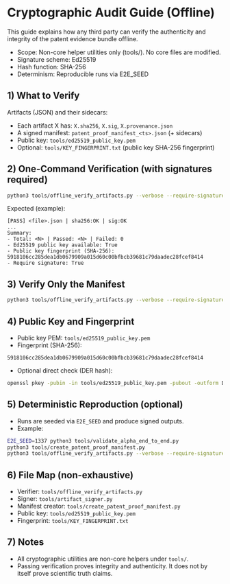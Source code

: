 # Cryptographic Audit Guide (Offline)

This guide explains how any third party can verify the authenticity and integrity of the patent evidence bundle offline.

- Scope: Non-core helper utilities only (tools/). No core files are modified.
- Signature scheme: Ed25519
- Hash function: SHA-256
- Determinism: Reproducible runs via E2E_SEED

## 1) What to Verify

Artifacts (JSON) and their sidecars:
- Each artifact X has: `X.sha256`, `X.sig`, `X.provenance.json`
- A signed manifest: `patent_proof_manifest_<ts>.json` (+ sidecars)
- Public key: `tools/ed25519_public_key.pem`
- Optional: `tools/KEY_FINGERPRINT.txt` (public key SHA-256 fingerprint)

## 2) One-Command Verification (with signatures required)

```bash
python3 tools/offline_verify_artifacts.py --verbose --require-signature
```

Expected (example):
```
[PASS] <file>.json | sha256:OK | sig:OK
...
Summary:
- Total: <N> | Passed: <N> | Failed: 0
- Ed25519 public key available: True
- Public key fingerprint (SHA-256): 5918106cc285dea1db0679909a015d60c00bfbcb39681c79daadec28fcef8414
- Require signature: True
```

## 3) Verify Only the Manifest

```bash
python3 tools/offline_verify_artifacts.py --verbose --require-signature patent_proof_manifest_*.json
```

## 4) Public Key and Fingerprint

- Public key PEM: `tools/ed25519_public_key.pem`
- Fingerprint (SHA-256):
```
5918106cc285dea1db0679909a015d60c00bfbcb39681c79daadec28fcef8414
```
- Optional direct check (DER hash):
```bash
openssl pkey -pubin -in tools/ed25519_public_key.pem -pubout -outform DER | shasum -a 256
```

## 5) Deterministic Reproduction (optional)

- Runs are seeded via `E2E_SEED` and produce signed outputs.
- Example:
```bash
E2E_SEED=1337 python3 tools/validate_alpha_end_to_end.py
python3 tools/create_patent_proof_manifest.py
python3 tools/offline_verify_artifacts.py --verbose --require-signature
```

## 6) File Map (non-exhaustive)

- Verifier: `tools/offline_verify_artifacts.py`
- Signer: `tools/artifact_signer.py`
- Manifest creator: `tools/create_patent_proof_manifest.py`
- Public key: `tools/ed25519_public_key.pem`
- Fingerprint: `tools/KEY_FINGERPRINT.txt`

## 7) Notes

- All cryptographic utilities are non-core helpers under `tools/`.
- Passing verification proves integrity and authenticity. It does not by itself prove scientific truth claims.
